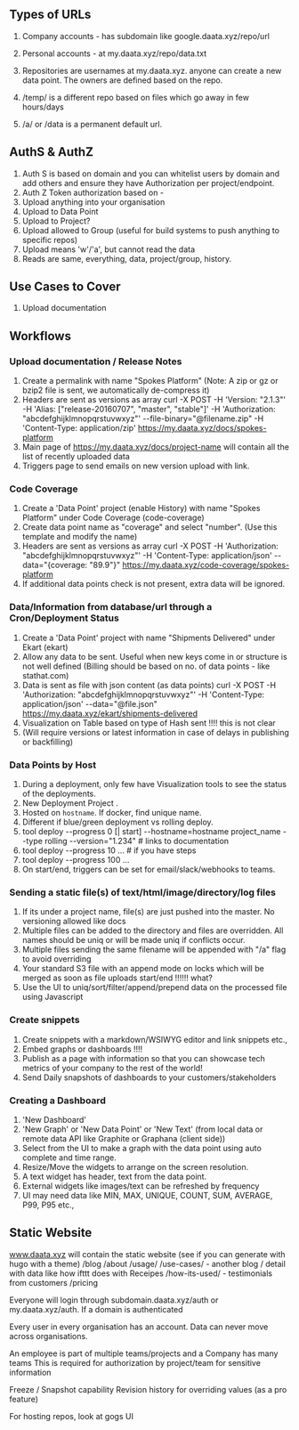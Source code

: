 ## Types of URLs
1. Company accounts - has subdomain like google.daata.xyz/repo/url
1. Personal accounts - at my.daata.xyz/repo/data.txt
1. Repositories are usernames at my.daata.xyz. anyone can create a new data point. The owners are defined based on the repo.

1. /temp/ is a different repo based on files which go away in few hours/days
1. /a/ or /data is a permanent default url.

## AuthS & AuthZ
1. Auth S is based on domain and you can whitelist users by domain and add others and ensure they have Authorization per project/endpoint.
1. Auth Z Token authorization based on -
  1. Upload anything into your organisation
  1. Upload to Data Point
  1. Upload to Project?
  1. Upload allowed to Group (useful for build systems to push anything to specific repos)
  1. Upload means 'w'/'a', but cannot read the data
1. Reads are same, everything, data, project/group, history.

## Use Cases to Cover
1. Upload documentation

## Workflows
### Upload documentation / Release Notes
1. Create a permalink with name "Spokes Platform" (Note: A zip or gz or bzip2 file is sent, we automatically de-compress it)
1. Headers are sent as versions as array
  curl -X POST -H 'Version: "2.1.3"' -H 'Alias: ["release-20160707", "master", "stable"]' -H 'Authorization: "abcdefghijklmnopqrstuvwxyz"' --file-binary="@filename.zip" -H 'Content-Type: application/zip' https://my.daata.xyz/docs/spokes-platform
1. Main page of https://my.daata.xyz/docs/project-name will contain all the list of recently uploaded data
1. Triggers page to send emails on new version upload with link.

### Code Coverage
1. Create a 'Data Point' project (enable History) with name "Spokes Platform" under Code Coverage (code-coverage)
1. Create data point name as "coverage" and select "number". (Use this template and modify the name)
1. Headers are sent as versions as array
  curl -X POST -H 'Authorization: "abcdefghijklmnopqrstuvwxyz"' -H 'Content-Type: application/json' --data="{coverage: "89.9"}" https://my.daata.xyz/code-coverage/spokes-platform
1. If additional data points check is not present, extra data will be ignored.

### Data/Information from database/url through a Cron/Deployment Status
1. Create a 'Data Point' project with name "Shipments Delivered" under Ekart (ekart)
1. Allow any data to be sent. Useful when new keys come in or structure is not well defined (Billing should be based on no. of data points - like stathat.com)
1. Data is sent as file with json content (as data points)
  curl -X POST -H 'Authorization: "abcdefghijklmnopqrstuvwxyz"' -H 'Content-Type: application/json' --data="@file.json" https://my.daata.xyz/ekart/shipments-delivered
1. Visualization on Table based on type of Hash sent !!!! this is not clear
1. (Will require versions or latest information in case of delays in publishing or backfilling)

### Data Points by Host
1. During a deployment, only few have Visualization tools to see the status of the deployments.
1. New Deployment Project .
1. Hosted on `hostname`. If docker, find unique name.
1. Different if blue/green deployment vs rolling deploy.
1. tool deploy --progress 0 [| start] --hostname=hostname project_name --type rolling --version="1.234" # links to documentation
1. tool deploy --progress 10  ... # if you have steps
1. tool deploy --progress 100  ...
1. On start/end, triggers can be set for email/slack/webhooks to teams.

### Sending a static file(s) of text/html/image/directory/log files
1. If its under a project name, file(s) are just pushed into the master. No versioning allowed like docs
1. Multiple files can be added to the directory and files are overridden. All names should be uniq or will be made uniq if conflicts occur.
1. Multiple files sending the same filename will be appended with "/a" flag to avoid overriding
1. Your standard S3 file with an append mode on locks which will be merged as soon as file uploads start/end !!!!!! what?
1. Use the UI to uniq/sort/filter/append/prepend data on the processed file using Javascript

### Create snippets
1. Create snippets with a markdown/WSIWYG editor and link snippets etc.,
1. Embed graphs or dashboards !!!!
1. Publish as a page with information so that you can showcase tech metrics of your company to the rest of the world!
1. Send Daily snapshots of dashboards to your customers/stakeholders

### Creating a Dashboard
1. 'New Dashboard'
1. 'New Graph' or 'New Data Point' or 'New Text' (from local data or remote data API like Graphite or Graphana (client side))
1. Select from the UI to make a graph with the data point using auto complete and time range.
1. Resize/Move the widgets to arrange on the screen resolution.
1. A text widget has header, text from the data point.
1. External widgets like images/text can be refreshed by frequency
1. UI may need data like MIN, MAX, UNIQUE, COUNT, SUM, AVERAGE, P99, P95 etc.,

## Static Website
www.daata.xyz will contain the static website  (see if you can generate with hugo with a theme)
/blog
/about
/usage/
/use-cases/ - another blog / detail with data like how ifttt does with Receipes
/how-its-used/ - testimonials from customers
/pricing


Everyone will login through subdomain.daata.xyz/auth or my.daata.xyz/auth. If a domain is authenticated

Every user in every organisation has an account. Data can never move across organisations.

An employee is part of multiple teams/projects and a Company has many teams
This is required for authorization by project/team for sensitive information

Freeze / Snapshot capability
Revision history for overriding values (as a pro feature)

For hosting repos, look at gogs UI
